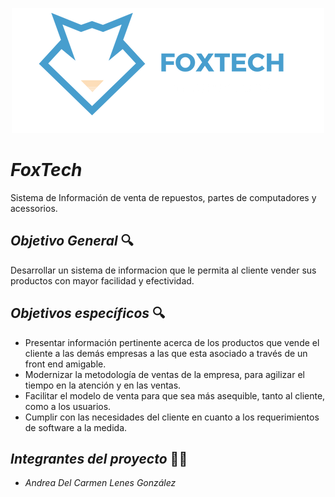 <p align="center"><img src=https://github.com/andrealenes/foxtech/blob/main/foxtech%20(500%20%C3%97%20200%C2%A0px).png width="500" height="200">
  
  
 # ***FoxTech*** #
 Sistema de Información de venta de repuestos, partes de computadores y acessorios.
  
## ***Objetivo General*** :mag:

Desarrollar un sistema de informacion que le permita al cliente vender sus productos con mayor facilidad y efectividad.

## ***Objetivos específicos*** :mag:

- Presentar información pertinente acerca de los productos que vende el cliente a las demás empresas a las que esta asociado a través de un front end amigable.
- Modernizar la metodología de ventas de la empresa, para agilizar el tiempo en la atención y en las ventas.
- Facilitar el modelo de venta para que sea más asequible, tanto al cliente, como a los usuarios.
- Cumplir con las necesidades del cliente  en cuanto a los requerimientos de software a la medida.



## ***Integrantes del proyecto*** :student:

 * _Andrea Del Carmen Lenes González_
 

